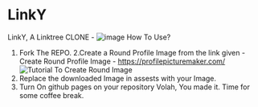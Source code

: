 # LinkY
LinkY, A Linktree CLONE - ![image](https://user-images.githubusercontent.com/72328959/162631783-bee958dd-31c0-4b40-9393-2220d7787bfe.png)
How To Use?
1. Fork The REPO.
2.Create a Round Profile Image from the link given - Create Round Profile Image - https://profilepicturemaker.com/
![Tutorial To Create Round Image](/LinkY.gif)
3. Replace the downloaded Image in assests with your Image.
4. Turn On github pages on your repository
Volah, You made it. Time for some coffee break.
